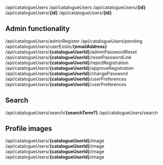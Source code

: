 <endpoint class="get">/api/catalogueUsers</endpoint>
<endpoint class="post">/api/catalogueUsers</endpoint>
<endpoint class="get">/api/catalogueUsers/**{id}**</endpoint>
<endpoint class="put">/api/catalogueUsers/**{id}**</endpoint>
<endpoint class="delete">/api/catalogueUsers/**{id}**</endpoint>



## Admin functionality

<endpoint class="post">/api/catalogueUsers/adminRegister</endpoint>
<endpoint class="get">/api/catalogueUsers/pending</endpoint>
<endpoint class="get">/api/catalogueUsers/userExists/**{emailAddress}**</endpoint>
<endpoint class="put">/api/catalogueUsers/**{catalogueUserId}**/adminPasswordReset</endpoint>
<endpoint class="get">/api/catalogueUsers/**{catalogueUserId}**/resetPasswordLink</endpoint>
<endpoint class="put">/api/catalogueUsers/**{catalogueUserId}**/rejectRegistration</endpoint>
<endpoint class="put">/api/catalogueUsers/**{catalogueUserId}**/approveRegistration</endpoint>
<endpoint class="put">/api/catalogueUsers/**{catalogueUserId}**/changePassword</endpoint>
<endpoint class="put">/api/catalogueUsers/**{catalogueUserId}**/userPreferences</endpoint>
<endpoint class="get">/api/catalogueUsers/**{catalogueUserId}**/userPreferences</endpoint>


## Search

<endpoint class="get">/api/catalogueUsers/search/**{searchTerm?}**</endpoint>
<endpoint class="post">/api/catalogueUsers/search</endpoint>
 
 
 



## Profile images


<endpoint class="get">/api/catalogueUsers/**{catalogueUserId}**/image</endpoint>
<endpoint class="post">/api/catalogueUsers/**{catalogueUserId}**/image</endpoint>
<endpoint class="put">/api/catalogueUsers/**{catalogueUserId}**/image</endpoint>
<endpoint class="delete">/api/catalogueUsers/**{catalogueUserId}**/image</endpoint>

